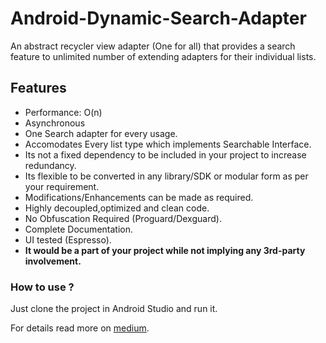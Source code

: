 # Android-Dynamic-Search-Adapter
An abstract recycler view adapter (One for all) that provides a search feature to unlimited number of extending adapters for their individual lists.

## Features
 - Performance: O(n)
 - Asynchronous
 - One Search adapter for every usage.
 - Accomodates Every list type which implements Searchable Interface.
 - Its not a fixed dependency to be included in your project to increase redundancy.
 - Its flexible to be converted in any library/SDK or modular form as per your requirement.
 - Modifications/Enhancements can be made as required.
 - Highly decoupled,optimized and clean code.
 - No Obfuscation Required (Proguard/Dexguard).
 - Complete Documentation.
 - UI tested (Espresso).
 - **It would be a part of your project while not implying any 3rd-party involvement.**
 
 ### How to use ?

   Just clone the project in Android Studio and run it.
  
   For details read more on [medium](https://android.jlelse.eu/search-on-recycler-view-android-e7661479481).
